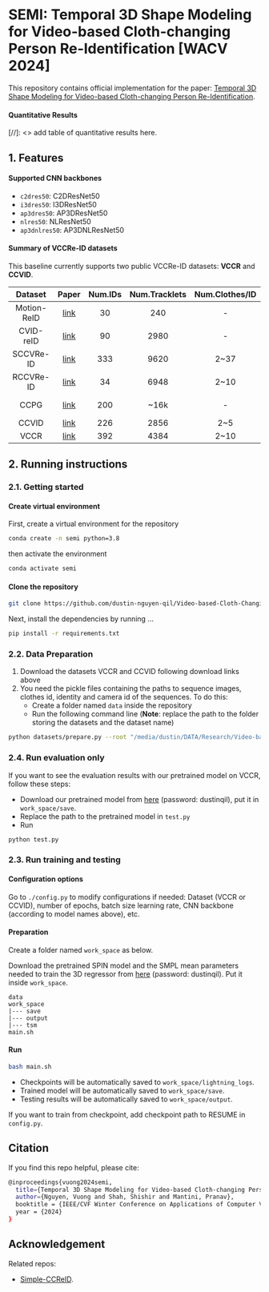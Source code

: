 # SEMI: Temporal 3D Shape Modeling for Video-based Cloth-changing Person Re-Identification [WACV 2024]

This repository contains official implementation for the paper: [Temporal 3D Shape Modeling for Video-based Cloth-changing Person Re-Identification](). 

#### Quantitative Results

[//]: <> add table of quantitative results here.

## 1. Features

#### Supported CNN backbones

- `c2dres50`: C2DResNet50
- `i3dres50`: I3DResNet50
- `ap3dres50`: AP3DResNet50
- `nlres50`: NLResNet50
- `ap3dnlres50`: AP3DNLResNet50

#### Summary of VCCRe-ID datasets

This baseline currently supports two public VCCRe-ID datasets: **VCCR** and **CCVID**.

| Dataset | Paper | Num.IDs | Num.Tracklets | Num.Clothes/ID | Public | Download |
|:----------:|:----------:|:----------:|:----------:|:----------:|:----------:|:----------:|
| Motion-ReID | [link](https://ieeexplore.ieee.org/document/8354164)| 30 | 240 | - | X | - |
| CVID-reID |  [link](https://ieeexplore.ieee.org/document/9214519)| 90 | 2980 | - | X | - |
| SCCVRe-ID |  [link](https://arxiv.org/abs/2211.11165)| 333 | 9620 | 2~37 | X | - |
| RCCVRe-ID |  [link](https://arxiv.org/abs/2211.11165)| 34 | 6948 | 2~10 | X | - |
| CCPG |  [link](https://openaccess.thecvf.com/content/CVPR2023/papers/Li_An_In-Depth_Exploration_of_Person_Re-Identification_and_Gait_Recognition_in_CVPR_2023_paper.pdf)| 200 | ~16k | - | Per Request | [project link](https://github.com/BNU-IVC/CCPG) |
| CCVID |  [link](https://openaccess.thecvf.com/content/CVPR2022/papers/Gu_Clothes-Changing_Person_Re-Identification_With_RGB_Modality_Only_CVPR_2022_paper.pdf)| 226 | 2856 | 2~5 | Yes | [link](https://drive.google.com/file/d/1vkZxm5v-aBXa_JEi23MMeW4DgisGtS4W/view?usp=sharing) |
| VCCR |  [link](https://openaccess.thecvf.com/content/ACCV2022/papers/Han_3D_Shape_Temporal_Aggregation_for_Video-Based_Clothing-Change_Person_Re-identification_ACCV_2022_paper.pdf)| 392 | 4384 | 2~10 | Yes | [link](https://drive.google.com/file/d/17qJPksE-Fk189KSHTPYQihMfnzXnHC6m/view) |

## 2. Running instructions

### 2.1. Getting started

#### Create virtual environment

First, create a virtual environment for the repository
```bash
conda create -n semi python=3.8
```
then activate the environment 
```bash
conda activate semi
```


#### Clone the repository

```bash
git clone https://github.com/dustin-nguyen-qil/Video-based-Cloth-Changing-ReID-Baseline.git
```
Next, install the dependencies by running
...
```bash
pip install -r requirements.txt
```

### 2.2. Data Preparation

1. Download the datasets VCCR and CCVID following download links above
2. You need the pickle files containing the paths to sequence images, clothes id, identity and camera id of the sequences. To do this:
    - Create a folder named `data` inside the repository
    - Run the following command line (**Note**: replace the path to the folder storing the datasets and the dataset name)

```bash
python datasets/prepare.py --root "/media/dustin/DATA/Research/Video-based ReID" --dataset_name vccr
```
### 2.4. Run evaluation only
If you want to see the evaluation results with our pretrained model on VCCR, follow these steps:

- Download our pretrained model from [here](https://uofh-my.sharepoint.com/:u:/g/personal/dnguy222_cougarnet_uh_edu/EZrdb5AYxO5Lj4aI91HwKj4BKE8lPZ7hJ7PESALjmWUU7w?e=lCVJA9) (password: dustinqil), put it in `work_space/save`.
- Replace the path to the pretrained model in `test.py`
- Run 
```bash
python test.py
```

### 2.3. Run training and testing

#### Configuration options

Go to `./config.py` to modify configurations if needed: Dataset (VCCR or CCVID), number of epochs, batch size learning rate, CNN backbone (according to model names above), etc.

#### Preparation

Create a folder named `work_space` as below.

Download the pretrained SPIN model and the SMPL mean parameters needed to train the 3D regressor from [here](https://uofh-my.sharepoint.com/:f:/g/personal/dnguy222_cougarnet_uh_edu/EksKjRj1EDpMurG85R79_7kBO95Mu_nFxPuMdMmFSKZkZg?e=1TDLnW) (password: dustinqil). Put it inside `work_space`.

```
data
work_space
|--- save
|--- output
|--- tsm
main.sh
```
#### Run 

```bash
bash main.sh
```

- Checkpoints will be automatically saved to `work_space/lightning_logs`.
- Trained model will be automatically saved to `work_space/save`.
- Testing results will be automatically saved to `work_space/output`.

If you want to train from checkpoint, add checkpoint path to RESUME in `config.py`. 

## Citation

If you find this repo helpful, please cite:

```bash
@inproceedings{vuong2024semi,
  title={Temporal 3D Shape Modeling for Video-based Cloth-changing Person Re-Identification},
  author={Nguyen, Vuong and Shah, Shishir and Mantini, Pranav},
  booktitle = {IEEE/CVF Winter Conference on Applications of Computer Vision (WACV)},
  year = {2024}
}
```

## Acknowledgement

Related repos: 
- [Simple-CCReID](https://github.com/guxinqian/Simple-CCReID). 














